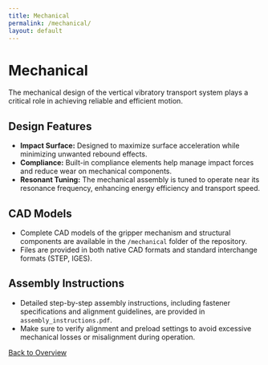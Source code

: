 ```yaml
---
title: Mechanical
permalink: /mechanical/
layout: default
---
```


# Mechanical

The mechanical design of the vertical vibratory transport system plays a critical role in achieving reliable and efficient motion.

## Design Features
- **Impact Surface:** Designed to maximize surface acceleration while minimizing unwanted rebound effects.
- **Compliance:** Built-in compliance elements help manage impact forces and reduce wear on mechanical components.
- **Resonant Tuning:** The mechanical assembly is tuned to operate near its resonance frequency, enhancing energy efficiency and transport speed.

## CAD Models
- Complete CAD models of the gripper mechanism and structural components are available in the `/mechanical` folder of the repository.
- Files are provided in both native CAD formats and standard interchange formats (STEP, IGES).

## Assembly Instructions
- Detailed step-by-step assembly instructions, including fastener specifications and alignment guidelines, are provided in `assembly_instructions.pdf`.
- Make sure to verify alignment and preload settings to avoid excessive mechanical losses or misalignment during operation.

[Back to Overview](index.md)
